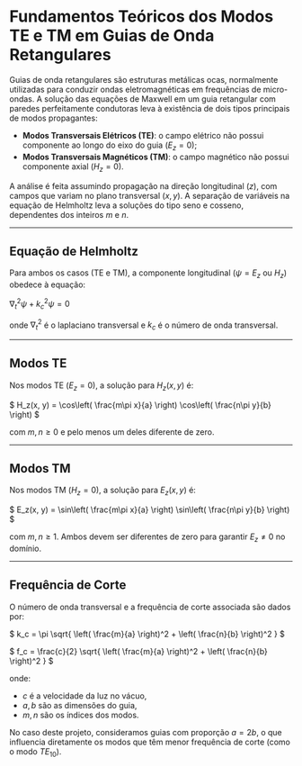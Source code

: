 # Fundamentos Teóricos dos Modos TE e TM em Guias de Onda Retangulares

Guias de onda retangulares são estruturas metálicas ocas, normalmente utilizadas para conduzir ondas eletromagnéticas em frequências de micro-ondas. A solução das equações de Maxwell em um guia retangular com paredes perfeitamente condutoras leva à existência de dois tipos principais de modos propagantes:

- **Modos Transversais Elétricos (TE)**: o campo elétrico não possui componente ao longo do eixo do guia ($` E_z = 0 `$);
- **Modos Transversais Magnéticos (TM)**: o campo magnético não possui componente axial ($` H_z = 0 `$).

A análise é feita assumindo propagação na direção longitudinal ($` z `$), com campos que variam no plano transversal ($` x, y `$). A separação de variáveis na equação de Helmholtz leva a soluções do tipo seno e cosseno, dependentes dos inteiros $` m `$ e $` n `$.

---

## Equação de Helmholtz

Para ambos os casos (TE e TM), a componente longitudinal ($` \psi = E_z `$ ou $` H_z `$) obedece à equação:

$`
\nabla_t^2 \psi + k_c^2 \psi = 0
`$

onde $` \nabla_t^2 `$ é o laplaciano transversal e $` k_c `$ é o número de onda transversal.

---

## Modos TE

Nos modos TE ($` E_z = 0 `$), a solução para $` H_z(x, y) `$ é:

$`
H_z(x, y) = \cos\left( \frac{m\pi x}{a} \right) \cos\left( \frac{n\pi y}{b} \right)
`$

com $` m, n \ge 0 `$ e pelo menos um deles diferente de zero.

---

## Modos TM

Nos modos TM ($` H_z = 0 `$), a solução para $` E_z(x, y) `$ é:

$`
E_z(x, y) = \sin\left( \frac{m\pi x}{a} \right) \sin\left( \frac{n\pi y}{b} \right)
`$

com $` m, n \ge 1 `$. Ambos devem ser diferentes de zero para garantir $` E_z \neq 0 `$ no domínio.

---

## Frequência de Corte

O número de onda transversal e a frequência de corte associada são dados por:

$`
k_c = \pi \sqrt{ \left( \frac{m}{a} \right)^2 + \left( \frac{n}{b} \right)^2 }
`$

$`
f_c = \frac{c}{2} \sqrt{ \left( \frac{m}{a} \right)^2 + \left( \frac{n}{b} \right)^2 }
`$

onde:
- $` c `$ é a velocidade da luz no vácuo,
- $` a, b `$ são as dimensões do guia,
- $` m, n `$ são os índices dos modos.

No caso deste projeto, consideramos guias com proporção $` a = 2b `$, o que influencia diretamente os modos que têm menor frequência de corte (como o modo $` TE_{10} `$).
